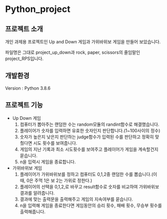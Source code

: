 # Python_project

## 프로젝트 소개
개인 과제용 프로젝트인 Up and Down 게임과 가위바위보 게임을 만들어 보았습니다.

파일명은 그대로 project_up_down과 rock, paper, scissors의 줄임말인 project_RPS입니다.

## 개발환경
Version : Python 3.8.6

## 프로젝트 기능
* Up Down 게임
  1. 컴퓨터가 뽑아주는 랜덤한 수는 random모듈의 randint함수로 해결했습니다.
  2. 플레이어가 숫자를 입력하면 유효한 숫자인지 판단합니다.(1~100사이의 정수)
  3. 숫자가 높은지 낮은지 판단하는 judge함수가 입력된 수를 판단하고 정확히 맞췄다면 시도 횟수를 보여줍니다.
  4. 게임의 지난 기록과 최소 시도횟수를 보여주고 플레이어가 게임을 계속할건지 묻습니다.
  5. n을 입력시 게임을 종료합니다.
* 가위바위보 게임
  1. 플레이어가 가위바위보를 정하고 컴퓨터도 0,1,2중 랜덤한 수를 뽑습니다.(이 때, 0은 주먹 1은 보 2는 가위로 정한다.)
  2. 플레이어의 선택을 0,1,2,로 바꾸고 result함수로 숫자를 비교하여 가위바위보 결과를 알려줍니다.
  3. 결과에 맞는 출력문을 출력해주고 게임의 지속여부를 묻습니다.
  4. n을 입력해 게임을 종료한다면 게임동안의 승리 횟수, 패배 횟수, 무승부 횟수를 출력해줍니다.

